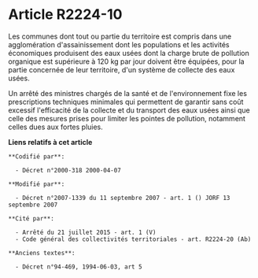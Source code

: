 # Article R2224-10

Les communes dont tout ou partie du territoire est compris dans une agglomération d'assainissement dont les populations et
les activités économiques produisent des eaux usées dont la charge brute de pollution organique est supérieure à 120 kg par
jour doivent être équipées, pour la partie concernée de leur territoire, d'un système de collecte des eaux usées.

Un arrêté des ministres chargés de la santé et de l'environnement fixe les prescriptions techniques minimales qui permettent
de garantir sans coût excessif l'efficacité de la collecte et du transport des eaux usées ainsi que celle des mesures prises
pour limiter les pointes de pollution, notamment celles dues aux fortes pluies.

**Liens relatifs à cet article**

	**Codifié par**:

	  - Décret n°2000-318 2000-04-07

	**Modifié par**:

	  - Décret n°2007-1339 du 11 septembre 2007 - art. 1 () JORF 13 septembre 2007

	**Cité par**:

	  - Arrêté du 21 juillet 2015 - art. 1 (V)
	  - Code général des collectivités territoriales - art. R2224-20 (Ab)

	**Anciens textes**:

	  - Décret n°94-469, 1994-06-03, art 5
